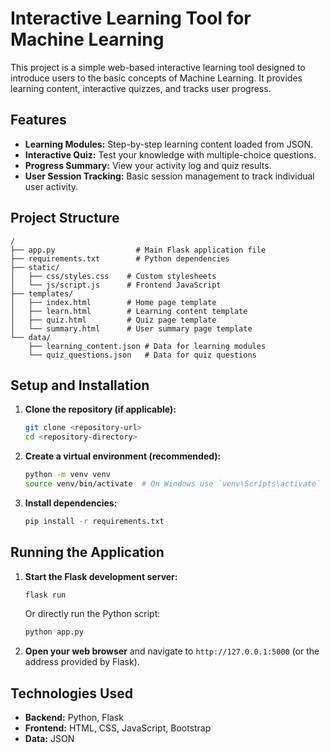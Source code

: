 # Interactive Learning Tool for Machine Learning

This project is a simple web-based interactive learning tool designed to introduce users to the basic concepts of Machine Learning. It provides learning content, interactive quizzes, and tracks user progress.

## Features

- **Learning Modules:** Step-by-step learning content loaded from JSON.
- **Interactive Quiz:** Test your knowledge with multiple-choice questions.
- **Progress Summary:** View your activity log and quiz results.
- **User Session Tracking:** Basic session management to track individual user activity.

## Project Structure

```
/
├── app.py                  # Main Flask application file
├── requirements.txt        # Python dependencies
├── static/
│   ├── css/styles.css    # Custom stylesheets
│   └── js/script.js      # Frontend JavaScript
├── templates/
│   ├── index.html        # Home page template
│   ├── learn.html        # Learning content template
│   ├── quiz.html         # Quiz page template
│   └── summary.html      # User summary page template
└── data/
    ├── learning_content.json # Data for learning modules
    └── quiz_questions.json   # Data for quiz questions
```

## Setup and Installation

1.  **Clone the repository (if applicable):**

    ```bash
    git clone <repository-url>
    cd <repository-directory>
    ```

2.  **Create a virtual environment (recommended):**

    ```bash
    python -m venv venv
    source venv/bin/activate  # On Windows use `venv\Scripts\activate`
    ```

3.  **Install dependencies:**
    ```bash
    pip install -r requirements.txt
    ```

## Running the Application

1.  **Start the Flask development server:**

    ```bash
    flask run
    ```

    Or directly run the Python script:

    ```bash
    python app.py
    ```

2.  **Open your web browser** and navigate to `http://127.0.0.1:5000` (or the address provided by Flask).

## Technologies Used

- **Backend:** Python, Flask
- **Frontend:** HTML, CSS, JavaScript, Bootstrap
- **Data:** JSON